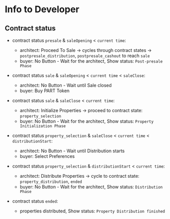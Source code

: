 # Info to Developer

## Contract status

- contract status `presale` & `saleOpening` < `current time`:

  - architect: Proceed To Sale -> cycles through contract states -> `postpresale_distribution`, `postpresale_cashout` to reach `sale`
  - buyer: No Button - Wait for the architect, Show status: `Post-presale Phase`

- contract status `sale` & `saleOpening` < `current time` < `saleClose`:

  - architect: No Button - Wait until Sale closed
  - buyer: Buy PART Token

- contract status `sale` & `saleClose` < `current time`:

  - architect: Initialize Properties -> proceed to contract state: `property_selection`
  - buyer: No Button - Wait for the architect, Show status: `Property Initialization Phase`

- contract status `property_selection` & `saleClose` < `current time` < `distributionStart`:

  - architect: No Button - Wait until Distribution starts
  - buyer: Select Preferences

- contract status `property_selection` & `distributionStart` < `current time`:

  - architect: Distribute Properties -> cycle to contract state: `property_distribution`, `ended`
  - buyer: No Button - Wait for the architect, Show status: `Distribution Phase`

- contract status `ended`:
  - properties distributed, Show status: `Property Distribution finished`
